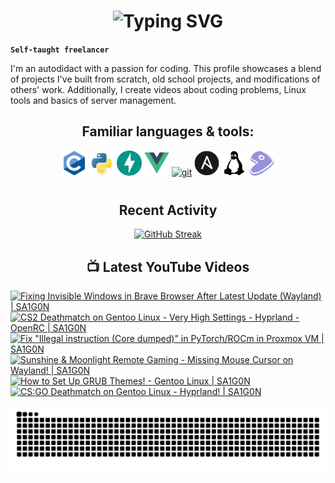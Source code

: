 
<h1 align="center">
    <img src="https://readme-typing-svg.demolab.com?font=Fira+Code&weight=500&size=40&duration=2000&pause=1000&color=43F7CDFF&center=true&vCenter=true&random=false&width=500&height=100&lines=SA1G0N;Hello+world.." alt="Typing SVG" />
</h1>

**`Self-taught freelancer`**

I'm an autodidact with a passion for coding. This profile showcases a blend of projects I've built from scratch, old school projects, and modifications of others' work. Additionally, I create videos about coding problems, Linux tools and basics of server management.



<h2 align="center">Familiar languages & tools:</h2>

<p align="center" style="margin-bottom:40px">
    <a href="https://www.cprogramming.com/"><img src="https://github.com/devicons/devicon/blob/master/icons/c/c-original.svg" alt="c" width="40" height="40"/></a>
    <a href="https://www.python.org"><img src="https://github.com/devicons/devicon/blob/master/icons/python/python-original.svg" alt="python" width="40" height="40"/></a>
    <a href="https://www.fastapi.tiangolo.com"><img src="https://github.com/devicons/devicon/blob/master/icons/fastapi/fastapi-original.svg" alt="fastapi" width="40" height="40"/></a>
    <a href="https://www.vuejs.org/"><img src="https://github.com/devicons/devicon/blob/master/icons/vuejs/vuejs-original.svg" alt="vue" width="40" height="40"/></a>
    <a href="https://www.git-scm.com/"><img src="https://www.vectorlogo.zone/logos/git-scm/git-scm-icon.svg" alt="git" width="40" height="40"/></a>
    <a href="https://www.ansible.com/"><img src="https://github.com/devicons/devicon/blob/master/icons/ansible/ansible-original.svg" alt="ansible" width="40" height="40"/></a>
    <a href="https://www.linux.org/"><img src="https://github.com/devicons/devicon/blob/master/icons/linux/linux-plain.svg" alt="linux" width="40" height="40"/></a>
    <a href="https://www.gentoo.org/"><img src="https://github.com/devicons/devicon/blob/master/icons/gentoo/gentoo-plain.svg" alt="gentoo" width="40" height="40"/></a>
</p>

<h2 align="center">Recent Activity</h2>

<div align="center">
  <a href="https://git.io/streak-stats">
    <img src="https://github-readme-streak-stats.herokuapp.com/?user=S41G0N&theme=dark&hide_border=true&background=0c1116&stroke=ffffff&ring=04c444&fire=04c444&currStreakLabel=04c444" alt="GitHub Streak" />
  </a>
</div>

<h2 align="center"> 📺 Latest YouTube Videos </h2>

<!-- BEGIN YOUTUBE-CARDS -->
[![Fixing Invisible Windows in Brave Browser After Latest Update (Wayland) | SA1G0N](https://ytcards.demolab.com/?id=bb5yvyoCiiw&title=Fixing+Invisible+Windows+in+Brave+Browser+After+Latest+Update+%28Wayland%29+%7C+SA1G0N&lang=en&timestamp=1713884895&background_color=%230d1117&title_color=%23ffffff&stats_color=%23dedede&max_title_lines=1&width=250&border_radius=5 "Fixing Invisible Windows in Brave Browser After Latest Update (Wayland) | SA1G0N")](https://www.youtube.com/watch?v=bb5yvyoCiiw)
[![CS2 Deathmatch on Gentoo Linux - Very High Settings - Hyprland - OpenRC | SA1G0N](https://ytcards.demolab.com/?id=X8n8xyby014&title=CS2+Deathmatch+on+Gentoo+Linux+-+Very+High+Settings+-+Hyprland+-+OpenRC+%7C+SA1G0N&lang=en&timestamp=1707771595&background_color=%230d1117&title_color=%23ffffff&stats_color=%23dedede&max_title_lines=1&width=250&border_radius=5 "CS2 Deathmatch on Gentoo Linux - Very High Settings - Hyprland - OpenRC | SA1G0N")](https://www.youtube.com/watch?v=X8n8xyby014)
[![Fix "Illegal instruction (Core dumped)" in PyTorch/ROCm in Proxmox VM | SA1G0N](https://ytcards.demolab.com/?id=dCSZUuBo8Ew&title=Fix+%22Illegal+instruction+%28Core+dumped%29%22+in+PyTorch%2FROCm+in+Proxmox+VM+%7C+SA1G0N&lang=en&timestamp=1704486549&background_color=%230d1117&title_color=%23ffffff&stats_color=%23dedede&max_title_lines=1&width=250&border_radius=5 "Fix \"Illegal instruction (Core dumped)\" in PyTorch/ROCm in Proxmox VM | SA1G0N")](https://www.youtube.com/watch?v=dCSZUuBo8Ew)
[![Sunshine & Moonlight Remote Gaming - Missing Mouse Cursor on Wayland! | SA1G0N](https://ytcards.demolab.com/?id=w1ZiJI838zs&title=Sunshine+%26+Moonlight+Remote+Gaming+-+Missing+Mouse+Cursor+on+Wayland%21+%7C+SA1G0N&lang=en&timestamp=1703608249&background_color=%230d1117&title_color=%23ffffff&stats_color=%23dedede&max_title_lines=1&width=250&border_radius=5 "Sunshine & Moonlight Remote Gaming - Missing Mouse Cursor on Wayland! | SA1G0N")](https://www.youtube.com/watch?v=w1ZiJI838zs)
[![How to Set Up GRUB Themes! - Gentoo Linux | SA1G0N](https://ytcards.demolab.com/?id=V-ZRoNVx25o&title=How+to+Set+Up+GRUB+Themes%21+-+Gentoo+Linux+%7C+SA1G0N&lang=en&timestamp=1687716669&background_color=%230d1117&title_color=%23ffffff&stats_color=%23dedede&max_title_lines=1&width=250&border_radius=5 "How to Set Up GRUB Themes! - Gentoo Linux | SA1G0N")](https://www.youtube.com/watch?v=V-ZRoNVx25o)
[![CS:GO Deathmatch on Gentoo Linux - Hyprland! | SA1G0N](https://ytcards.demolab.com/?id=fBTF3rTw7Mo&title=CS%3AGO+Deathmatch+on+Gentoo+Linux+-+Hyprland%21+%7C+SA1G0N&lang=en&timestamp=1687639983&background_color=%230d1117&title_color=%23ffffff&stats_color=%23dedede&max_title_lines=1&width=250&border_radius=5 "CS:GO Deathmatch on Gentoo Linux - Hyprland! | SA1G0N")](https://www.youtube.com/watch?v=fBTF3rTw7Mo)
<!-- END YOUTUBE-CARDS -->

![GitHub Snake Dark](https://github.com/S41G0N/S41G0N/blob/output/github-contribution-grid-snake-dark.svg)
